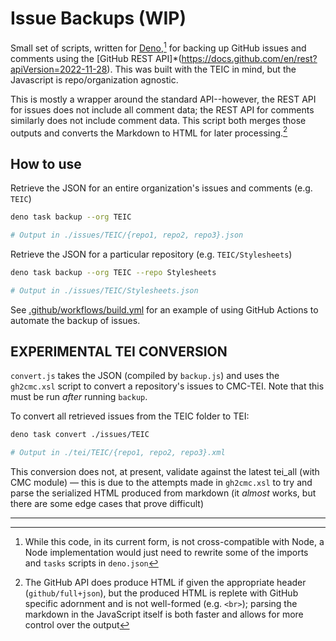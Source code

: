 # Issue Backups (WIP)

Small set of scripts, written for [Deno](https://deno.land/),[^1] for backing up GitHub issues and comments using the [GitHub REST API]*(https://docs.github.com/en/rest?apiVersion=2022-11-28). This was built with the TEIC in mind, but the Javascript is repo/organization agnostic. 

This is mostly a wrapper around the standard API--however, the REST API for issues does not include all comment data; the REST API for comments similarly does not include comment data. This script both merges those outputs and converts the Markdown to HTML for later processing.[^2]

## How to use 

Retrieve the JSON for an entire organization's issues and comments (e.g. `TEIC`) 

```bash
deno task backup --org TEIC

# Output in ./issues/TEIC/{repo1, repo2, repo3}.json
```


Retrieve the JSON for a particular repository (e.g. `TEIC/Stylesheets`)

```bash
deno task backup --org TEIC --repo Stylesheets

# Output in ./issues/TEIC/Stylesheets.json
```

See [.github/workflows/build.yml](.github/workflows/build.yml) for an example of using GitHub Actions to automate the backup of issues.

## EXPERIMENTAL TEI CONVERSION

`convert.js` takes the JSON (compiled by `backup.js`) and uses the `gh2cmc.xsl` script to convert a repository's issues to CMC-TEI. Note that this must be run *after* running `backup`.

To convert all retrieved issues from the TEIC folder to TEI: 

```bash
deno task convert ./issues/TEIC

# Output in ./tei/TEIC/{repo1, repo2, repo3}.xml
```

This conversion does not, at present, validate against the latest tei_all (with CMC module) — this is due to the attempts made in `gh2cmc.xsl` to try and parse the serialized HTML produced from markdown (it *almost* works, but there are some edge cases that prove difficult) 



---
[^1]: While this code, in its current form, is not cross-compatible with Node, a Node implementation would just need to rewrite some of the imports and `tasks` scripts in `deno.json`

[^2]: The GitHub API does produce HTML if given the appropriate header (`github/full+json`), but the produced HTML is replete with GitHub specific adornment and is not well-formed (e.g. `<br>`); parsing the markdown in the JavaScript itself is both faster and allows for more control over the output
